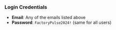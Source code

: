 

### **Login Credentials**
- **Email**: Any of the emails listed above
- **Password**: `FactoryPulse2024!` (same for all users)

